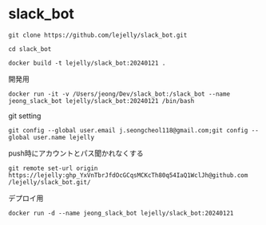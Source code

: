 # slack_bot

```
git clone https://github.com/lejelly/slack_bot.git
```
```
cd slack_bot
```

```
docker build -t lejelly/slack_bot:20240121 .
```

開発用
```
docker run -it -v /Users/jeong/Dev/slack_bot:/slack_bot --name jeong_slack_bot lejelly/slack_bot:20240121 /bin/bash
```
git setting
```
git config --global user.email j.seongcheol118@gmail.com;git config --global user.name lejelly
```
push時にアカウントとパス聞かれなくする
```
git remote set-url origin https://lejelly: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@github.com
/lejelly/slack_bot.git/
```

デプロイ用
```
docker run -d --name jeong_slack_bot lejelly/slack_bot:20240121
```


